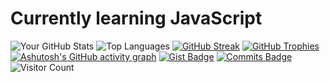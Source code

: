# Currently learning JavaScript
![Your GitHub Stats](https://github-readme-stats.vercel.app/api?username=yhkq1&show_icons=true&count_private=true&include_all_commits=true&theme=radical)
![Top Languages](https://github-readme-stats.vercel.app/api/top-langs/?username=yhkq1&layout=compact&theme=radical&langs_count=10)
[![GitHub Streak](https://streak-stats.demolab.com?user=yhkq1&theme=radical&hide_border=true)](https://git.io/streak-stats)
[![GitHub Trophies](https://github-profile-trophy.vercel.app/?username=yhkq1&theme=radical&no-frame=true&row=1&column=7)](https://github.com/ryo-ma/github-profile-trophy)
[![Ashutosh's GitHub activity graph](https://github-readme-activity-graph.vercel.app/graph?username=yhkq1&theme=dracula)](https://github.com/ashutosh00710/github-readme-activity-graph)
[![Gist Badge](https://github-readme-stats.vercel.app/api/gist?id=your_gist_id&theme=radical)](https://gist.github.com/yhkq1/your_gist_id)
[![Commits Badge](https://github-readme-activity-graph.vercel.app/graph?username=yhkq1&theme=react-dark&hide_border=true)](https://github.com/ashutosh00710/github-readme-activity-graph)
![Visitor Count](https://komarev.com/ghpvc/?username=yhkq1&style=flat-square&color=blue)
